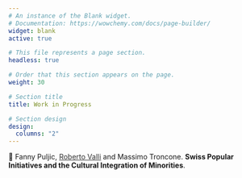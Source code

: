 ```yaml
---
# An instance of the Blank widget.
# Documentation: https://wowchemy.com/docs/page-builder/
widget: blank
active: true

# This file represents a page section.
headless: true

# Order that this section appears on the page.
weight: 30

# Section title
title: Work in Progress

# Section design
design:
  columns: "2"
---
```


:page_facing_up: Fanny Puljic, <a style="color:#323232" href="https://www.robertovalli.com/"> Roberto Valli</a> and Massimo Troncone. <b> Swiss Popular Initiatives and the Cultural Integration of Minorities</b>.